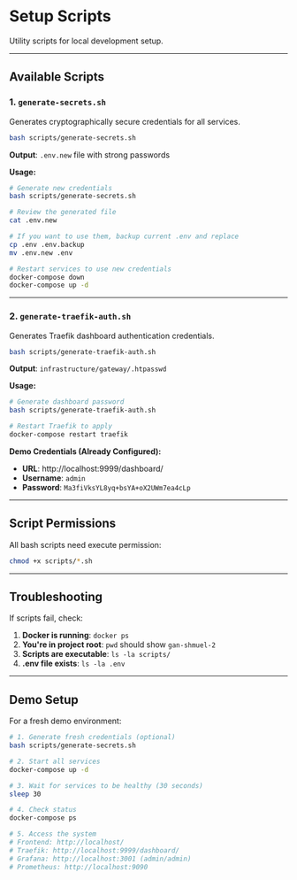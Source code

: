 # Setup Scripts

Utility scripts for local development setup.

---

## Available Scripts

### 1. `generate-secrets.sh`
Generates cryptographically secure credentials for all services.

```bash
bash scripts/generate-secrets.sh
```

**Output**: `.env.new` file with strong passwords

**Usage:**
```bash
# Generate new credentials
bash scripts/generate-secrets.sh

# Review the generated file
cat .env.new

# If you want to use them, backup current .env and replace
cp .env .env.backup
mv .env.new .env

# Restart services to use new credentials
docker-compose down
docker-compose up -d
```

---

### 2. `generate-traefik-auth.sh`
Generates Traefik dashboard authentication credentials.

```bash
bash scripts/generate-traefik-auth.sh
```

**Output**: `infrastructure/gateway/.htpasswd`

**Usage:**
```bash
# Generate dashboard password
bash scripts/generate-traefik-auth.sh

# Restart Traefik to apply
docker-compose restart traefik
```

**Demo Credentials (Already Configured):**
- **URL**: http://localhost:9999/dashboard/
- **Username**: `admin`
- **Password**: `Ma3fiVksYL8yq+bsYA+oX2UWm7ea4cLp`

---

## Script Permissions

All bash scripts need execute permission:

```bash
chmod +x scripts/*.sh
```

---

## Troubleshooting

If scripts fail, check:

1. **Docker is running**: `docker ps`
2. **You're in project root**: `pwd` should show `gan-shmuel-2`
3. **Scripts are executable**: `ls -la scripts/`
4. **.env file exists**: `ls -la .env`

---

## Demo Setup

For a fresh demo environment:

```bash
# 1. Generate fresh credentials (optional)
bash scripts/generate-secrets.sh

# 2. Start all services
docker-compose up -d

# 3. Wait for services to be healthy (30 seconds)
sleep 30

# 4. Check status
docker-compose ps

# 5. Access the system
# Frontend: http://localhost/
# Traefik: http://localhost:9999/dashboard/
# Grafana: http://localhost:3001 (admin/admin)
# Prometheus: http://localhost:9090
```
